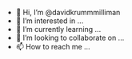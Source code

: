 - 👋 Hi, I’m @davidkrummmilliman
- 👀 I’m interested in ...
- 🌱 I’m currently learning ...
- 💞️ I’m looking to collaborate on ...
- 📫 How to reach me ...

<!---
davidkrummmilliman/davidkrummmilliman is a ✨ special ✨ repository because its `README.md` (this file) appears on your GitHub profile.
You can click the Preview link to take a look at your changes.
--->
